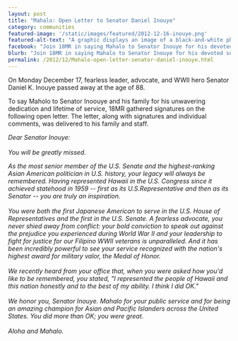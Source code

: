 ```yaml
---
layout: post
title: "Mahalo: Open Letter to Senator Daniel Inouye"
category: communities
featured-image: '/static/images/featured/2012-12-16-inouye.png'
featured-alt-text: "A graphic displays an image of a black-and-white photo of Inouye in military uniform, and an image of an older Inouye before the U.S. Congress. Text reads: September 7, 1924-December 17, 2012."
facebook: "Join 18MR in saying Mahalo to Senator Inouye for his devoted service."
blurb: "Join 18MR in saying Mahalo to Senator Inouye for his devoted service."
permalink: /2012/12/Mahalo-open-letter-senator-daniel-inouye.html
---
```


On Monday December 17, fearless leader, advocate, and WWII hero Senator Daniel K. Inouye passed away at the age of 88. 

To say Maholo to Senator Inoouye and his family for his unwavering dedication and lifetime of service, 18MR gathered signatures on the following open letter. The letter, along with signatures and individual comments, was delivered to his family and staff.

<p><em>Dear Senator Inouye:
<br>
<br>
You will be greatly missed.

As the most senior member of the U.S. Senate and the highest-ranking Asian American politician in U.S. history, your legacy will always be remembered. Having represented Hawaii in the U.S. Congress since it achieved statehood in 1959 -- first as its U.S.Representative and then as its Senator -- you are truly an inspiration.
<br>
<br>
You were both the first Japanese American to serve in the U.S. House of Representatives and the first in the U.S. Senate. A fearless advocate, you never shied away from conflict: your bold conviction to speak out against the prejudice you experienced during World War II and your leadership to fight for justice for our Filipino WWII veterans is unparalleled. And it has been incredibly powerful to see your service recognized with the nation's highest award for military valor, the Medal of Honor.
<br>
<br>
We recently heard from your office that, when you were asked how you'd like to be remembered, you stated, "I represented the people of Hawaii and this nation honestly and to the best of my ability. I think I did OK." 
<br>
<br>
We honor you, Senator Inouye. Mahalo for your public service and for being an amazing champion for Asian and Pacific Islanders across the United States. You did more than OK; you were great.
<br>
<br>
Aloha and Mahalo.</em></p>
